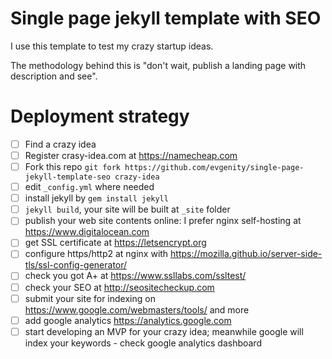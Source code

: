 # Single page jekyll template with SEO

I use this template to test my crazy startup ideas.

The methodology behind this is "don't wait, publish a landing page with description and see".

# Deployment strategy
- [ ] Find a crazy idea
- [ ] Register crasy-idea.com at https://namecheap.com
- [ ] Fork this repo `git fork https://github.com/evgenity/single-page-jekyll-template-seo crazy-idea`
- [ ] edit `_config.yml` where needed
- [ ] install jekyll by `gem install jekyll`
- [ ] `jekyll build`, your site will be built at `_site` folder
- [ ] publish your web site contents online: I prefer nginx self-hosting at https://www.digitalocean.com
- [ ] get SSL certificate at https://letsencrypt.org
- [ ] configure https/http2 at nginx with https://mozilla.github.io/server-side-tls/ssl-config-generator/
- [ ] check you got A+ at https://www.ssllabs.com/ssltest/
- [ ] check your SEO at http://seositecheckup.com
- [ ] submit your site for indexing on https://www.google.com/webmasters/tools/ and more
- [ ] add google analytics https://analytics.google.com
- [ ] start developing an MVP for your crazy idea; meanwhile google will index your keywords - check google analytics dashboard
